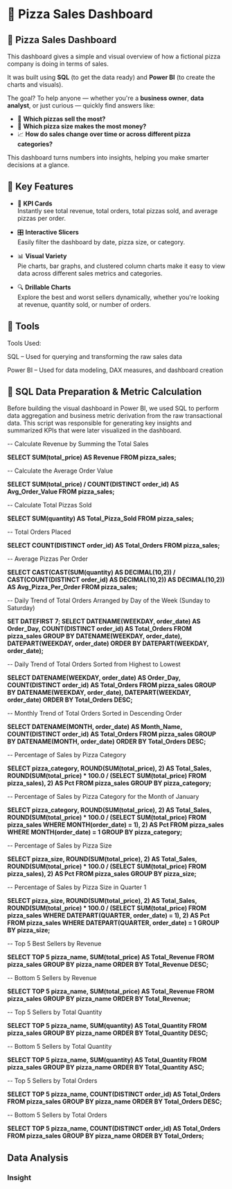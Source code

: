 # 🍕 Pizza Sales Dashboard


## 📍 Pizza Sales Dashboard

This dashboard gives a simple and visual overview of how a fictional pizza company is doing in terms of sales.

It was built using **SQL** (to get the data ready) and **Power BI** (to create the charts and visuals).

The goal? To help anyone — whether you're a **business owner**, **data analyst**, or just curious — quickly find answers like:

- 🍕 **Which pizzas sell the most?**
- 📏 **Which pizza size makes the most money?**
- 📈 **How do sales change over time or across different pizza categories?**

This dashboard turns numbers into insights, helping you make smarter decisions at a glance.



## 🌟 Key Features

- 🧾 **KPI Cards**  
  Instantly see total revenue, total orders, total pizzas sold, and average pizzas per order.

- 🎛️ **Interactive Slicers**  
  Easily filter the dashboard by date, pizza size, or category.

- 📊 **Visual Variety**  
  Pie charts, bar graphs, and clustered column charts make it easy to view data across different sales metrics and categories.

- 🔍 **Drillable Charts**  
  Explore the best and worst sellers dynamically, whether you're looking at revenue, quantity sold, or number of orders.



## 🧰 Tools

Tools Used:

SQL – Used for querying and transforming the raw sales data

Power BI – Used for data modeling, DAX measures, and dashboard creation



## 🧮 SQL Data Preparation & Metric Calculation


Before building the visual dashboard in Power BI, we used SQL to perform data aggregation and business metric derivation from the raw transactional data. This script was responsible for generating key insights and summarized KPIs that were later visualized in the dashboard.

-- Calculate Revenue by Summing the Total Sales

**SELECT SUM(total_price) AS Revenue
FROM pizza_sales;**

-- Calculate the Average Order Value

**SELECT SUM(total_price) / COUNT(DISTINCT order_id) AS Avg_Order_Value
FROM pizza_sales;**

-- Calculate Total Pizzas Sold

**SELECT SUM(quantity) AS Total_Pizza_Sold
FROM pizza_sales;**

-- Total Orders Placed

**SELECT COUNT(DISTINCT order_id) AS Total_Orders
FROM pizza_sales;**

-- Average Pizzas Per Order

**SELECT CAST(CAST(SUM(quantity) AS DECIMAL(10,2)) / CAST(COUNT(DISTINCT order_id) AS DECIMAL(10,2)) AS DECIMAL(10,2)) AS Avg_Pizza_Per_Order
FROM pizza_sales;**

-- Daily Trend of Total Orders Arranged by Day of the Week (Sunday to Saturday)

**SET DATEFIRST 7;
SELECT 
    DATENAME(WEEKDAY, order_date) AS Order_Day,
    COUNT(DISTINCT order_id) AS Total_Orders
FROM pizza_sales
GROUP BY DATENAME(WEEKDAY, order_date), DATEPART(WEEKDAY, order_date)
ORDER BY DATEPART(WEEKDAY, order_date);**

-- Daily Trend of Total Orders Sorted from Highest to Lowest

**SELECT 
    DATENAME(WEEKDAY, order_date) AS Order_Day,
    COUNT(DISTINCT order_id) AS Total_Orders
FROM pizza_sales
GROUP BY DATENAME(WEEKDAY, order_date), DATEPART(WEEKDAY, order_date)
ORDER BY Total_Orders DESC;**

-- Monthly Trend of Total Orders Sorted in Descending Order

**SELECT 
    DATENAME(MONTH, order_date) AS Month_Name,
    COUNT(DISTINCT order_id) AS Total_Orders
FROM pizza_sales
GROUP BY DATENAME(MONTH, order_date)
ORDER BY Total_Orders DESC;**

-- Percentage of Sales by Pizza Category

**SELECT 
    pizza_category, 
    ROUND(SUM(total_price), 2) AS Total_Sales, 
    ROUND(SUM(total_price) * 100.0 / (SELECT SUM(total_price) FROM pizza_sales), 2) AS Pct
FROM pizza_sales
GROUP BY pizza_category;**

-- Percentage of Sales by Pizza Category for the Month of January

**SELECT 
    pizza_category, 
    ROUND(SUM(total_price), 2) AS Total_Sales, 
    ROUND(SUM(total_price) * 100.0 / 
         (SELECT SUM(total_price) FROM pizza_sales WHERE MONTH(order_date) = 1), 2) AS Pct
FROM pizza_sales
WHERE MONTH(order_date) = 1
GROUP BY pizza_category;**

-- Percentage of Sales by Pizza Size

**SELECT 
    pizza_size, 
    ROUND(SUM(total_price), 2) AS Total_Sales, 
    ROUND(SUM(total_price) * 100.0 / (SELECT SUM(total_price) FROM pizza_sales), 2) AS Pct
FROM pizza_sales
GROUP BY pizza_size;**

-- Percentage of Sales by Pizza Size in Quarter 1

**SELECT 
    pizza_size, 
    ROUND(SUM(total_price), 2) AS Total_Sales, 
    ROUND(SUM(total_price) * 100.0 / 
         (SELECT SUM(total_price) FROM pizza_sales WHERE DATEPART(QUARTER, order_date) = 1), 2) AS Pct
FROM pizza_sales
WHERE DATEPART(QUARTER, order_date) = 1
GROUP BY pizza_size;**

-- Top 5 Best Sellers by Revenue

**SELECT TOP 5 pizza_name,
    SUM(total_price) AS Total_Revenue
FROM pizza_sales
GROUP BY pizza_name
ORDER BY Total_Revenue DESC;**

-- Bottom 5 Sellers by Revenue

**SELECT TOP 5 pizza_name, 
    SUM(total_price) AS Total_Revenue 
FROM pizza_sales
GROUP BY pizza_name
ORDER BY Total_Revenue;**

-- Top 5 Sellers by Total Quantity

**SELECT TOP 5 pizza_name, 
    SUM(quantity) AS Total_Quantity 
FROM pizza_sales
GROUP BY pizza_name
ORDER BY Total_Quantity DESC;**

-- Bottom 5 Sellers by Total Quantity

**SELECT TOP 5 pizza_name, 
    SUM(quantity) AS Total_Quantity 
FROM pizza_sales
GROUP BY pizza_name
ORDER BY Total_Quantity ASC;**

-- Top 5 Sellers by Total Orders

**SELECT TOP 5 pizza_name, 
    COUNT(DISTINCT order_id) AS Total_Orders 
FROM pizza_sales
GROUP BY pizza_name
ORDER BY Total_Orders DESC;**

-- Bottom 5 Sellers by Total Orders

**SELECT TOP 5 pizza_name, 
    COUNT(DISTINCT order_id) AS Total_Orders 
FROM pizza_sales
GROUP BY pizza_name
ORDER BY Total_Orders;**


## Data Analysis

### Insight

